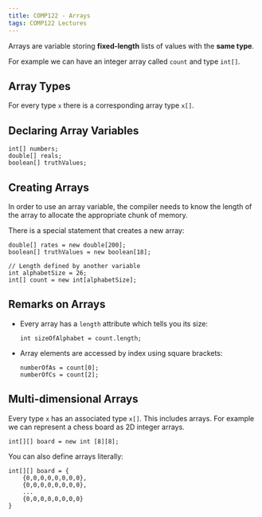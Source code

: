 ```yaml
---
title: COMP122 - Arrays
tags: COMP122 Lectures
---
```


Arrays are variable storing **fixed-length** lists of values with the **same type**.

For example we can have an integer array called `count` and type `int[]`.

## Array Types
For every type `x` there is a corresponding array type `x[]`.

## Declaring Array Variables

```
int[] numbers;
double[] reals;
boolean[] truthValues;
```

## Creating Arrays
In order to use an array variable, the compiler needs to know the length of the array to allocate the appropriate chunk of memory. 

There is a special statement that creates a new array:

```
double[] rates = new double[200];
boolean[] truthValues = new boolean[18];

// Length defined by another variable
int alphabetSize = 26;
int[] count = new int[alphabetSize];
```

## Remarks on Arrays

* Every array has a `length` attribute which tells you its size:

	```
	int sizeOfAlphabet = count.length;
	```
* Array elements are accessed by index using square brackets:
	
	```
	numberOfAs = count[0];
	numberOfCs = count[2];
	```

## Multi-dimensional Arrays
Every  type `x` has an associated type `x[]`. This includes arrays. For example we can represent a chess board as 2D integer arrays.

```
int[][] board = new int [8][8];
```

You can also define arrays literally:

```
int[][] board = {
	{0,0,0,0,0,0,0,0},
	{0,0,0,0,0,0,0,0},
	...
	{0,0,0,0,0,0,0,0}
}
```